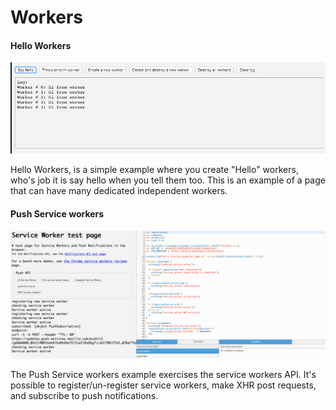 Workers
=====


#### Hello Workers

![](../screenshots/web-workers.png)


Hello Workers, is a simple example where you create "Hello" workers, who's job
it is say hello when you tell them too. This is an example of a page that can have many dedicated independent workers.

#### Push Service workers

![](../screenshots/service-workers.png)

The Push Service workers example exercises the service workers API. It's possible to register/un-register service workers, make XHR post requests, and subscribe to push notifications.
